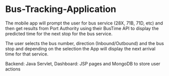 # Bus-Tracking-Application

The mobile app will prompt the user for bus service (28X, 71B, 71D, etc) and then get results from Port Authority using their BusTime API to display the predicted time for the next stop for the bus service.

The user selects the bus number, direction (Inbound/Outbound) and the bus stop and depending on the selection the App will display the next arrival time for that service.


Backend: Java Servlet,
Dashboard: JSP pages and
MongoDB to store user actions
